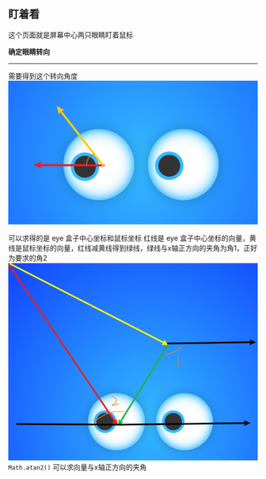 ## 盯着看
这个页面就是屏幕中心两只眼睛盯着鼠标

**确定眼睛转向**
***
需要得到这个转向角度
<br>
![](imgs/01.png)
<br>

可以求得的是 eye 盒子中心坐标和鼠标坐标
红线是 eye 盒子中心坐标的向量，黄线是鼠标坐标的向量，红线减黄线得到绿线，绿线与x轴正方向的夹角为角1，正好为要求的角2
<br>
![](imgs/02.png)
<br>
`Math.atan2()` 可以求向量与x轴正方向的夹角
